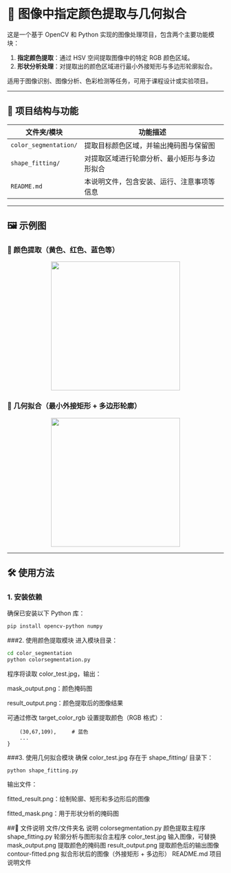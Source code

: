 # 🎯 图像中指定颜色提取与几何拟合

这是一个基于 OpenCV 和 Python 实现的图像处理项目，包含两个主要功能模块：

1. **指定颜色提取**：通过 HSV 空间提取图像中的特定 RGB 颜色区域。
2. **形状分析处理**：对提取出的颜色区域进行最小外接矩形与多边形轮廓拟合。

适用于图像识别、图像分析、色彩检测等任务，可用于课程设计或实验项目。

---

## 📌 项目结构与功能

| 文件夹/模块         | 功能描述                                   |
|------------------|----------------------------------------|
| `color_segmentation/` | 提取目标颜色区域，并输出掩码图与保留图 |
| `shape_fitting/`      | 对提取区域进行轮廓分析、最小矩形与多边形拟合 |
| `README.md`           | 本说明文件，包含安装、运行、注意事项等信息 |

---

## 🖼️ 示例图

### 🎨 颜色提取（黄色、红色、蓝色等）
<div align="center">
  <img src="color_segmentation/result_output.png" width="300"/>  
</div>

### 📐 几何拟合（最小外接矩形 + 多边形轮廓）
<div align="center">
  <img src="shape_fitting/fitted_result.png" width="300"/>  
</div>

---

## 🛠️ 使用方法

### 1. 安装依赖

确保已安装以下 Python 库：

```bash
pip install opencv-python numpy
```
###2. 使用颜色提取模块
进入模块目录：

```bash
cd color_segmentation
python colorsegmentation.py
```
程序将读取 color_test.jpg，输出：

mask_output.png：颜色掩码图

result_output.png：颜色提取后的图像结果

可通过修改 target_color_rgb 设置提取颜色（RGB 格式）：

```target_color_rgb = {
    (30,67,109),     # 蓝色
    ...
}
```
###3. 使用几何拟合模块
确保 color_test.jpg 存在于 shape_fitting/ 目录下：

```cd shape_fitting
python shape_fitting.py
```
输出文件：

fitted_result.png：绘制轮廓、矩形和多边形后的图像

fitted_mask.png：用于形状分析的掩码图

##📂 文件说明
文件/文件夹名	说明
colorsegmentation.py	颜色提取主程序
shape_fitting.py	轮廓分析与图形拟合主程序
color_test.jpg	输入图像，可替换
mask_output.png	提取颜色的掩码图
result_output.png	提取颜色后的输出图像
contour-fitted.png	拟合形状后的图像（外接矩形 + 多边形）
README.md	项目说明文件

